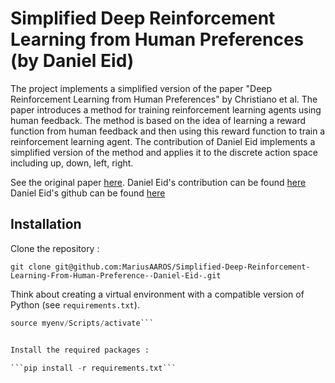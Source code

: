 # Simplified Deep Reinforcement Learning from Human Preferences (by Daniel Eid)

The project implements a simplified version of the paper "Deep Reinforcement Learning from Human Preferences" by Christiano et al. The paper introduces a method for training reinforcement learning agents using human feedback. The method is based on the idea of learning a reward function from human feedback and then using this reward function to train a reinforcement learning agent. The contribution of Daniel Eid implements a simplified version of the method and applies it to the discrete action space including up, down, left, right.

See the original paper [here](https://arxiv.org/abs/1706.03741).
Daniel Eid's contribution can be found [here](https://youtu.be/SieMY_-YcvE?si=Lgo5QxoSC-6QZf9u)
Daniel Eid's github can be found [here](https://github.com/danieleid317)

## Installation

Clone the repository :

```git clone git@github.com:MariusAAROS/Simplified-Deep-Reinforcement-Learning-From-Human-Preference--Daniel-Eid-.git```

Think about creating a virtual environment with a compatible version of Python (see ```requirements.txt```). 

```python -m venv myenv
source myenv/Scripts/activate```


Install the required packages :

```pip install -r requirements.txt```

